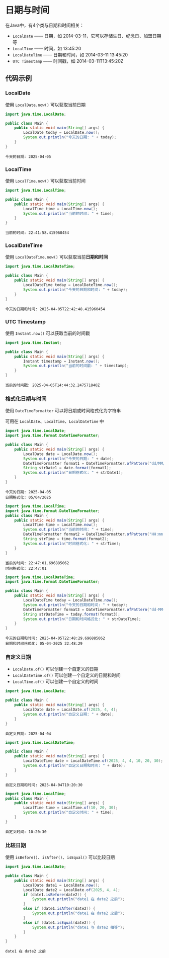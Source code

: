 # 日期与时间

在Java中，有4个类与日期和时间相关：

- `LocalDate` —— 日期，如 2014-03-11，它可以存储生日、纪念日、加盟日期等
- `LocalTime` —— 时间，如 13:45:20
- `LocalDateTime` —— 日期和时间，如 2014-03-11 13:45:20
- `UTC Timestamp` —— 时间戳，如 2014-03-11T13:45:20Z

## 代码示例

### LocalDate

使用 `LocalDate.now()` 可以获取当前日期

```java
import java.time.LocalDate;

public class Main {
    public static void main(String[] args) {
        LocalDate today = LocalDate.now();
        System.out.println("今天的日期: " + today);
    }
}
```

```
今天的日期: 2025-04-05
```

### LocalTime
使用 `LocalTime.now()` 可以获取当前时间


```java
import java.time.LocalTime;

public class Main {
    public static void main(String[] args) {
        LocalTime time = LocalTime.now();
        System.out.println("当前的时间: " + time);
    }
}
```

```
当前的时间: 22:41:58.415960454
```

### LocalDateTime
使用 `LocalDateTime.now()` 可以获取当前**日期和时间**

```java
import java.time.LocalDateTime;

public class Main {
    public static void main(String[] args) {
        LocalDateTime today = LocalDateTime.now();
        System.out.println("今天的日期和时间: " + today);
    }
}
```

```
今天的日期和时间: 2025-04-05T22:42:48.415960454
```

### UTC Timestamp

使用 `Instant.now()` 可以获取当前的时间戳

```java
import java.time.Instant;

public class Main {
    public static void main(String[] args) {
        Instant timestamp = Instant.now();
        System.out.println("当前的时间戳: " + timestamp);
    }
}
```

```
当前的时间戳: 2025-04-05T14:44:32.247571840Z
```

### 格式化日期与时间

使用 `DateTimeFormatter` 可以将日期或时间格式化为字符串

可用在 `LocalDate`、`LocalTime`、`LocalDateTime` 中

```java
import java.time.LocalDate;
import java.time.format.DateTimeFormatter;

public class Main {
    public static void main(String[] args) {
        LocalDate date = LocalDate.now();
        System.out.println("今天的日期: " + date);
        DateTimeFormatter format1 = DateTimeFormatter.ofPattern("dd/MM/yyyy");
        String strDate1 = date.format(format1);
        System.out.println("日期格式化: " + strDate1);
    }
}
```

```
今天的日期: 2025-04-05
日期格式化: 05/04/2025
```

```java
import java.time.LocalTime;
import java.time.format.DateTimeFormatter;
public class Main {
    public static void main(String[] args) {
        LocalTime time = LocalTime.now();
        System.out.println("当前的时间: " + time);
        DateTimeFormatter format2 = DateTimeFormatter.ofPattern("HH:mm:ss");
        String strTime = time.format(format2);
        System.out.println("时间格式化: " + strTime);
    }
}
```

```
当前的时间: 22:47:01.696885062
时间格式化: 22:47:01
```

```java
import java.time.LocalDateTime;
import java.time.format.DateTimeFormatter;

public class Main {
    public static void main(String[] args) {
        LocalDateTime today = LocalDateTime.now();
        System.out.println("今天的日期和时间: " + today);
        DateTimeFormatter format3 = DateTimeFormatter.ofPattern("dd-MM-yyyy HH:mm:ss");
        String strDateTime = today.format(format3);
        System.out.println("日期和时间格式化: " + strDateTime);
    }
}
```

```
今天的日期和时间: 2025-04-05T22:48:29.696885062
日期和时间格式化: 05-04-2025 22:48:29
```

### 自定义日期

- `LocalDate.of()` 可以创建一个自定义的日期
- `LocalDateTime.of()` 可以创建一个自定义的日期和时间
- `LocalTime.of()` 可以创建一个自定义的时间

```java
import java.time.LocalDate;

public class Main {
    public static void main(String[] args) {
        LocalDate date = LocalDate.of(2025, 4, 4);
        System.out.println("自定义日期: " + date);
    }
}
```

```
自定义日期: 2025-04-04
```

```java
import java.time.LocalDateTime;

public class Main {
    public static void main(String[] args) {
        LocalDateTime date = LocalDateTime.of(2025, 4, 4, 10, 20, 30);
        System.out.println("自定义日期和时间: " + date);
    }
}
```

```
自定义日期和时间: 2025-04-04T10:20:30
```

```java
import java.time.LocalTime;
public class Main {
    public static void main(String[] args) {
        LocalTime time = LocalTime.of(10, 20, 30);
        System.out.println("自定义时间: " + time);
    }
}
```

```
自定义时间: 10:20:30
```

### 比较日期

使用 `isBefore()`、`isAfter()`、`isEqual()` 可以比较日期

```java
import java.time.LocalDate;

public class Main {
    public static void main(String[] args) {
        LocalDate date1 = LocalDate.now();
        LocalDate date2 = LocalDate.of(2025, 4, 4);
        if (date1.isBefore(date2)) {
            System.out.println("date1 在 date2 之前");
        }
        else if (date1.isAfter(date2)) {
            System.out.println("date1 在 date2 之后");
        }
        else if (date1.isEqual(date2)) {
            System.out.println("date1 与 date2 相等");
        }
    }
}
```

```
date1 在 date2 之前
```